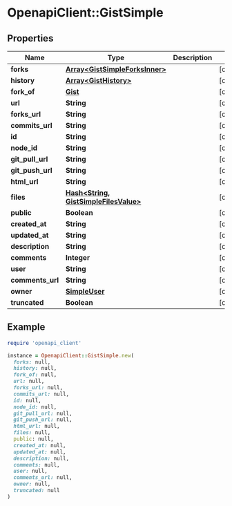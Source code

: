 # OpenapiClient::GistSimple

## Properties

| Name | Type | Description | Notes |
| ---- | ---- | ----------- | ----- |
| **forks** | [**Array&lt;GistSimpleForksInner&gt;**](GistSimpleForksInner.md) |  | [optional] |
| **history** | [**Array&lt;GistHistory&gt;**](GistHistory.md) |  | [optional] |
| **fork_of** | [**Gist**](Gist.md) |  | [optional] |
| **url** | **String** |  | [optional] |
| **forks_url** | **String** |  | [optional] |
| **commits_url** | **String** |  | [optional] |
| **id** | **String** |  | [optional] |
| **node_id** | **String** |  | [optional] |
| **git_pull_url** | **String** |  | [optional] |
| **git_push_url** | **String** |  | [optional] |
| **html_url** | **String** |  | [optional] |
| **files** | [**Hash&lt;String, GistSimpleFilesValue&gt;**](GistSimpleFilesValue.md) |  | [optional] |
| **public** | **Boolean** |  | [optional] |
| **created_at** | **String** |  | [optional] |
| **updated_at** | **String** |  | [optional] |
| **description** | **String** |  | [optional] |
| **comments** | **Integer** |  | [optional] |
| **user** | **String** |  | [optional] |
| **comments_url** | **String** |  | [optional] |
| **owner** | [**SimpleUser**](SimpleUser.md) |  | [optional] |
| **truncated** | **Boolean** |  | [optional] |

## Example

```ruby
require 'openapi_client'

instance = OpenapiClient::GistSimple.new(
  forks: null,
  history: null,
  fork_of: null,
  url: null,
  forks_url: null,
  commits_url: null,
  id: null,
  node_id: null,
  git_pull_url: null,
  git_push_url: null,
  html_url: null,
  files: null,
  public: null,
  created_at: null,
  updated_at: null,
  description: null,
  comments: null,
  user: null,
  comments_url: null,
  owner: null,
  truncated: null
)
```

